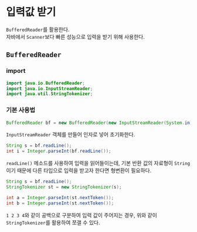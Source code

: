# 입력값 받기
`BufferedReader`를 활용한다.<br>
자바에서 `Scanner`보다 빠른 성능으로 입력을 받기 위해 사용한다.

## `BufferedReader`
### import
```java
import java.io.BufferedReader;
import java.io.InputStreamReader;
import java.util.StringTokenizer;
```

### 기본 사용법
```java
BufferedReader bf = new BufferedReader(new InputStreamReader(System.in));
```
`InputStreamReader` 객체를 만들어 인자로 넣어 초기화한다.

```java
String s = bf.readLine();
int i = Integer.parseInt(bf.readLine());
```

`readLine()` 메소드를 사용하여 입력을 읽어들이는데, 기본 반환 값의 자료형이 `String`이기 때문에 다른 타입으로 입력을 받고자 한다면 형변환이 필요하다.

```java
String s = bf.readLine();
StringTokenizer st = new StringTokenizer(s);

int a = Integer.parseInt(st.nextToken());
int b = Integer.parseInt(st.nextToken());
```
`1 2 3 4`와 같이 공백으로 구분하여 입력 값이 주어지는 경우, 위와 같이 `StringTokenizer`를 활용하여 쪼갤 수 있다.
